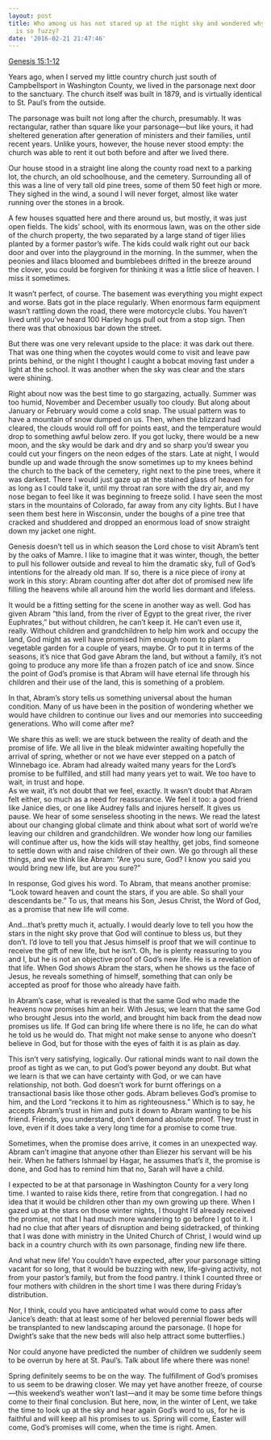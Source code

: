 ```yaml
---
layout: post
title: Who among us has not stared up at the night sky and wondered why everything
  is so fuzzy?
date: '2016-02-21 21:47:46'
---
```



[Genesis 15:1-12](http://bible.oremus.org/?ql=323090755)

Years ago, when I served my little country church just south of Campbellsport in Washington County, we lived in the parsonage next door to the sanctuary. The church itself was built in 1879, and is virtually identical to St. Paul’s from the outside.

The parsonage was built not long after the church, presumably. It was rectangular, rather than square like your parsonage—but like yours, it had sheltered generation after generation of ministers and their families, until recent years. Unlike yours, however, the house never stood empty: the church was able to rent it out both before and after we lived there.

Our house stood in a straight line along the county road next to a parking lot, the church, an old schoolhouse, and the cemetery. Surrounding all of this was a line of very tall old pine trees, some of them 50 feet high or more. They sighed in the wind, a sound I will never forget, almost like water running over the stones in a brook.

A few houses squatted here and there around us, but mostly, it was just open fields. The kids’ school, with its enormous lawn, was on the other side of the church property, the two separated by a large stand of tiger lilies planted by a former pastor’s wife. The kids could walk right out our back door and over into the playground in the morning. <span class="quoteright">In the summer, when the peonies and lilacs bloomed and bumblebees drifted in the breeze around the clover, you could be forgiven for thinking it was a little slice of heaven.</span> I miss it sometimes.

It wasn’t perfect, of course. The basement was everything you might expect and worse. Bats got in the place regularly. When enormous farm equipment wasn’t rattling down the road, there were motorcycle clubs. You haven’t lived until you’ve heard 100 Harley hogs pull out from a stop sign. Then there was that obnoxious bar down the street.

But there was one very relevant upside to the place: it was dark out there. That was one thing when the coyotes would come to visit and leave paw prints behind, or the night I thought I caught a bobcat moving fast under a light at the school. It was another when the sky was clear and the stars were shining.

Right about now was the best time to go stargazing, actually. Summer was too humid, November and December usually too cloudy. But along about January or February would come a cold snap. The usual pattern was to have a mountain of snow dumped on us. Then, when the blizzard had cleared, <span class="quoteleft">the clouds would roll off for points east, and the temperature would drop to something awful below zero</span>. If you got lucky, there would be a new moon, and the sky would be dark and dry and so sharp you’d swear you could cut your fingers on the neon edges of the stars. Late at night, I would bundle up and wade through the snow sometimes up to my knees behind the church to the back of the cemetery, right next to the pine trees, where it was darkest. There I would just gaze up at the stained glass of heaven for as long as I could take it, until my throat ran sore with the dry air, and my nose began to feel like it was beginning to freeze solid. I have seen the most stars in the mountains of Colorado, far away from any city lights. But I have seen them best here in Wisconsin, under the boughs of a pine tree that cracked and shuddered and dropped an enormous load of snow straight down my jacket one night.

Genesis doesn’t tell us in which season the Lord chose to visit Abram’s tent by the oaks of Mamre. I like to imagine that it was winter, though, the better to pull his follower outside and reveal to him the dramatic sky, full of God’s intentions for the already old man. If so, there is a nice piece of irony at work in this story: Abram counting after dot after dot of promised new life filling the heavens while all around him the world lies dormant and lifeless.

It would be a fitting setting for the scene in another way as well. <span class="quoteright">God has given Abram “this land, from the river of Egypt to the great river, the river Euphrates</span>,” but without children, he can’t keep it. He can’t even use it, really. Without children and grandchildren to help him work and occupy the land, God might as well have promised him enough room to plant a vegetable garden for a couple of years, maybe. Or to put it in terms of the seasons, it’s nice that God gave Abram the land, but without a family, it’s not going to produce any more life than a frozen patch of ice and snow. Since the point of God’s promise is that Abram will have eternal life through his children and their use of the land, this is something of a problem.

In that, Abram’s story tells us something universal about the human condition. Many of us have been in the position of wondering whether we would have children to continue our lives and our memories into succeeding generations. Who will come after me?

We share this as well: we are stuck between the reality of death and the promise of life. We all live in the bleak midwinter awaiting hopefully the arrival of spring, whether or not we have ever stepped on a patch of Winnebago ice. Abram had already waited many years for the Lord’s promise to be fulfilled, and still had many years yet to wait. We too have to wait, in trust and hope.  
As we wait, it’s not doubt that we feel, exactly. It wasn’t doubt that Abram felt either, so much as a need for reassurance. We feel it too: a good friend like Janice dies, or one like Audrey falls and injures herself. It gives us pause. We hear of some senseless shooting in the news. We read the latest about our changing global climate and think about what sort of world we’re leaving our children and grandchildren. We wonder how long our families will continue after us, how the kids will stay healthy, get jobs, find someone to settle down with and raise children of their own. We go through all these things, and we think like Abram: “Are you sure, God? I know you said you would bring new life, but are you sure?”

In response, God gives his word. To Abram, that means another promise: “Look toward heaven and count the stars, if you are able. So shall your descendants be.” To us, that means his Son, Jesus Christ, the Word of God, as a promise that new life will come.

And…that’s pretty much it, actually. I would dearly love to tell you how the stars in the night sky prove that God will continue to bless us, but they don’t. <span class="quoteleft">I’d love to tell you that Jesus himself is proof that we will continue to receive the gift of new life, but he isn’t.</span> Oh, he is plenty reassuring to you and I, but he is not an objective proof of God’s new life. He is a revelation of that life. When God shows Abram the stars, when he shows us the face of Jesus, he reveals something of himself, something that can only be accepted as proof for those who already have faith.

In Abram’s case, what is revealed is that the same God who made the heavens now promises him an heir. With Jesus, we learn that the same God who brought Jesus into the world, and brought him back from the dead now promises us life. If God can bring life where there is no life, he can do what he told us he would do. That might not make sense to anyone who doesn’t believe in God, but for those with the eyes of faith it is as plain as day.

This isn’t very satisfying, logically. Our rational minds want to nail down the proof as tight as we can, to put God’s power beyond any doubt. But what we learn is that we can have certainty with God, or we can have relationship, not both. God doesn’t work for burnt offerings on a transactional basis like those other gods. Abram believes God’s promise to him, and the Lord “reckons it to him as righteousness.” Which is to say, he accepts Abram’s trust in him and puts it down to Abram wanting to be his friend. Friends, you understand, don’t demand absolute proof. They trust in love, even if it does take a very long time for a promise to come true.

<span class="quoteright">Sometimes, when the promise does arrive, it comes in an unexpected way.</span> Abram can’t imagine that anyone other than Eliezer his servant will be his heir. When he fathers Ishmael by Hagar, he assumes that’s it, the promise is done, and God has to remind him that no, Sarah will have a child.

I expected to be at that parsonage in Washington County for a very long time. I wanted to raise kids there, retire from that congregation. I had no idea that it would be children other than my own growing up there. When I gazed up at the stars on those winter nights, I thought I’d already received the promise, not that I had much more wandering to go before I got to it. I had no clue that after years of disruption and being sidetracked, of thinking that I was done with ministry in the United Church of Christ, I would wind up back in a country church with its own parsonage, finding new life there.

And what new life! You couldn’t have expected, after your parsonage sitting vacant for so long, that it would be buzzing with new, life-giving activity, not from your pastor’s family, but from the food pantry. I think I counted three or four mothers with children in the short time I was there during Friday’s distribution.

Nor, I think, could you have anticipated what would come to pass after Janice’s death: that at least some of her beloved perennial flower beds will be transplanted to new landscaping around the parsonage. (I hope for Dwight’s sake that the new beds will also help attract some butterflies.)

<span class="quoteright">Nor could anyone have predicted the number of children we suddenly seem to be overrun by here at St. Paul’s.</span> Talk about life where there was none!

Spring definitely seems to be on the way. The fulfillment of God’s promises to us seem to be drawing closer. We may yet have another freeze, of course—this weekend’s weather won’t last—and it may be some time before things come to their final conclusion. But here, now, in the winter of Lent, we take the time to look up at the sky and hear again God’s word to us, for he is faithful and will keep all his promises to us. Spring will come, Easter will come, God’s promises will come, when the time is right. Amen.


